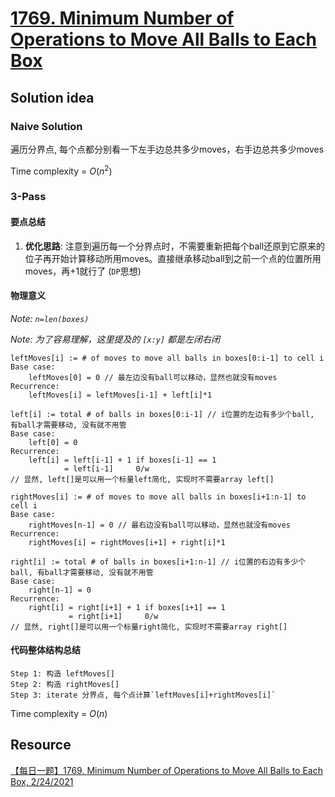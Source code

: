 # [1769. Minimum Number of Operations to Move All Balls to Each Box](https://leetcode.com/problems/minimum-number-of-operations-to-move-all-balls-to-each-box/)

## Solution idea

### Naive Solution

遍历分界点, 每个点都分别看一下左手边总共多少moves，右手边总共多少moves

Time complexity = $O(n^2)$


### 3-Pass

#### 要点总结
1. **优化思路**: 注意到遍历每一个分界点时，不需要重新把每个ball还原到它原来的位子再开始计算移动所用moves。直接继承移动ball到之前一个点的位置所用moves，再+1就行了 (`DP`思想)

#### 物理意义
*Note: `n=len(boxes)`*

*Note: 为了容易理解，这里提及的 `[x:y]` 都是左闭右闭*

```
leftMoves[i] := # of moves to move all balls in boxes[0:i-1] to cell i
Base case:
    leftMoves[0] = 0 // 最左边没有ball可以移动，显然也就没有moves
Recurrence:
    leftMoves[i] = leftMoves[i-1] + left[i]*1
```

```
left[i] := total # of balls in boxes[0:i-1] // i位置的左边有多少个ball, 有ball才需要移动, 没有就不用管
Base case:
    left[0] = 0
Recurrence:
    left[i] = left[i-1] + 1 if boxes[i-1] == 1
            = left[i-1]     0/w
// 显然, left[]是可以用一个标量left简化, 实现时不需要array left[]
```

```
rightMoves[i] := # of moves to move all balls in boxes[i+1:n-1] to cell i
Base case:
    rightMoves[n-1] = 0 // 最右边没有ball可以移动，显然也就没有moves
Recurrence:
    rightMoves[i] = rightMoves[i+1] + right[i]*1
```

```
right[i] := total # of balls in boxes[i+1:n-1] // i位置的右边有多少个ball, 有ball才需要移动, 没有就不用管
Base case:
    right[n-1] = 0
Recurrence:
    right[i] = right[i+1] + 1 if boxes[i+1] == 1
             = right[i+1]     0/w
// 显然, right[]是可以用一个标量right简化, 实现时不需要array right[]
```

#### 代码整体结构总结
```
Step 1: 构造 leftMoves[]
Step 2: 构造 rightMoves[]
Step 3: iterate 分界点, 每个点计算`leftMoves[i]+rightMoves[i]`
```

Time complexity = $O(n)$


## Resource
[【每日一题】1769. Minimum Number of Operations to Move All Balls to Each Box, 2/24/2021](https://www.youtube.com/watch?v=XrOc63_GSsY&ab_channel=HuifengGuan)